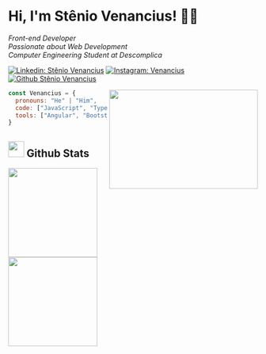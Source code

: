 # Hi, I'm Stênio Venancius! 👋🏼
<p>
  <em>Front-end Developer</em><br>
  <em>Passionate about Web Development</em><br>
  <em>Computer Engineering Student at Descomplica</em>
</p>
  
[![Linkedin: Stênio Venancius](https://img.shields.io/badge/LinkedIn-0077B5?style=flat-square&logo=linkedin&logoColor=white)](https://www.linkedin.com/in/jsvenancius/)
[![Instagram: Venancius](https://img.shields.io/badge/Instagram-E4405F?style=flat-square&logo=instagram&logoColor=white)](https://www.instagram.com/veeennix/)
[![Github Stênio Venancius](https://img.shields.io/github/followers/steniovenancius.svg?style=social&label=Follow&maxAge=2592000)](https://github.com/steniovenancius)

<img align="right" width="300" height="200" src="https://media.giphy.com/media/ErZ8hv5eO92JW/giphy.gif"> 

```Javascript
const Venancius = {
  pronouns: "He" | "Him", 
  code: ["JavaScript", "TypeScript", "HTML", "CSS"],
  tools: ["Angular", "Bootstrap", "Figma"]
}
```


## <img width="32px" src="https://skillicons.dev/icons?i=github"> Github Stats
<section>
  <img height="180px" src="https://github-readme-stats.vercel.app/api?username=steniovenancius&show_icons=true&theme=radical">
  <img height="180px" src="https://github-readme-stats.vercel.app/api/top-langs/?username=steniovenancius&layout=compact&theme=radical">
</section>

